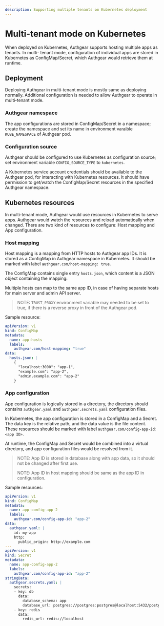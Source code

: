 ```yaml
---
description: Supporting multiple tenants on Kubernetes deployment
---
```


# Multi-tenant mode on Kubernetes

When deployed on Kubernetes, Authgear supports hosting multiple apps as tenants. In multi- tenant mode, configuration of individual apps are stored in Kubernetes as ConfigMap/Secret, which Authgear would retrieve them at runtime.

## Deployment

Deploying Authgear in multi-tenant mode is mostly same as deploying normally. Additional configuration is needed to allow Authgear to operate in multi-tenant mode.

### Authgear namespace

The app configurations are stored in ConfigMap/Secret in a namespace; create the namespace and set its name in environment varaible `KUBE_NAMESPACE` of Authgear pod.

### Configuration source

Authgear should be configured to use Kubernetes as configuration source; set environment variable `CONFIG_SOURCE_TYPE` to `kubernetes`.

A Kubernetes service account credentials should be available to the Authgear pod, for interacting with Kubernetes resources. It should have permission to get/watch the ConfigMap/Secret resources in the specified Authgear namespace.

## Kubernetes resources

In multi-tenant mode, Authgear would use resources in Kubernetes to serve apps. Authgear would watch the resources and reload automatically when changed. There are two kind of resources to configure: Host mapping and App configuration.

### Host mapping

Host mapping is a mapping from HTTP hosts to Authgear app IDs. It is stored as a ConfigMap in Authgear namespace in Kubernetes. It should be marked with label `authgear.com/host-mapping: true`.

The ConfigMap contains single entry `hosts.json`, which content is a JSON object containing the mapping.

Multiple hosts can map to the same app ID, in case of having separate hosts for main server and admin API server.

> NOTE: `TRUST_PROXY` environment variable may needed to be set to true, if there is a reverse proxy in front of the Authgear pod.

Sample resource:

```yaml
apiVersion: v1
kind: ConfigMap
metadata:
  name: app-hosts
  labels:
    authgear.com/host-mapping: "true"
data:
  hosts.json: |
    {
      "localhost:3000": "app-1",
      "example.com": "app-2",
      "admin.example.com": "app-2"
    }
```

### App configuration

App configuration is logically stored in a directory, the directory should contains `authgear.yaml` and `authgear.secrets.yaml` configuration files.

In Kubernetes, the app configuration is stored in a ConfigMap and a Secret. The data key is the relative path, and the data value is the file content. These resources should be marked with label `authgear.com/config-app-id: <app ID>`.

At runtime, the ConfigMap and Secret would be combined into a virtual directory, and app configuration files would be resolved from it.

> NOTE: App ID is stored in database along with app data, so it should not be changed after first use.
>
> NOTE: App ID in host mapping should be same as the app ID in configuration.

Sample resources:

```yaml
apiVersion: v1
kind: ConfigMap
metadata:
  name: app-config-app-2
  labels:
    authgear.com/config-app-id: "app-2"
data:
  authgear.yaml: |
    id: my-app
    http:
      public_origin: http://example.com
---
apiVersion: v1
kind: Secret
metadata:
  name: app-config-app-2
  labels:
    authgear.com/config-app-id: "app-2"
stringData:
  authgear.secrets.yaml: |
    secrets:
    - key: db
      data:
        database_schema: app
        database_url: postgres://postgres:postgres@localhost:5432/postgres?sslmode=disable
    - key: redis
      data:
        redis_url: redis://localhost
```
